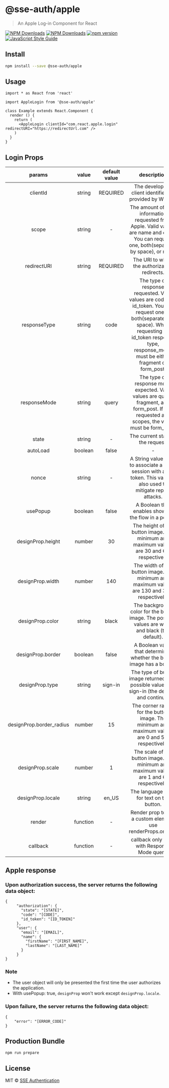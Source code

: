 # @sse-auth/apple

> An Apple Log-in Component for React

[![NPM Downloads](https://img.shields.io/npm/dm/%40sse-auth%2Fapple?style=flat)](https://www.npmjs.com/package/@sse-auth/apple)
[![NPM Downloads](https://img.shields.io/npm/dt/%40sse-auth%2Fapple?style=flat)](https://www.npmjs.com/package/@sse-auth/apple)
[![npm version](https://badge.fury.io/js/@sse-auth%2Fapple.svg)](https://badge.fury.io/js/@sse-auth%2Fapple)
[![JavaScript Style Guide](https://img.shields.io/badge/code_style-standard-brightgreen.svg)](https://standardjs.com)

<!-- See [@sse-auth/apple](https://sseworld.github.io/@sse-auth/apple/) for live demo. -->

## Install

```bash
npm install --save @sse-auth/apple
```


## Usage

```tsx
import * as React from 'react'

import AppleLogin from '@sse-auth/apple'

class Example extends React.Component {
  render () {
    return (
      <AppleLogin clientId="com.react.apple.login" redirectURI="https://redirectUrl.com" />
    )
  }
}
```


## Login Props

|    params    |   value  |             default value            |   description    |
|:------------:|:--------:|:------------------------------------:|:----------------:|
|    clientId  |  string  |               REQUIRED               | The developer’s client identifier, as provided by WWDR. |
|    scope     |  string  |                  -                   |     The amount of user information requested from Apple. Valid values are name and email. You can request one, both(separated by space), or none.             |
| redirectURI |  string  |                   REQUIRED                  | The URI to which the authorization redirects. |
| responseType |  string  |                   code                  | The type of response requested. Valid values are code and id_token. You can request one or both(separated by space). When requesting an id_token response type, response_mode must be either fragment or form_post. |
| responseMode |  string  |                   query                  | The type of response mode expected. Valid values are query, fragment, and form_post. If you requested any scopes, the value must be form_post. |
|     state    |  string  |             -            |         The current state of the request.         |
|     autoLoad    |  boolean  |             false            |         -         |
|     nonce    |  string  |             -            |         A String value used to associate a client session with an ID token. This value is also used to mitigate replay attacks.         |
|     usePopup    |  boolean  |             false            |         A Boolean that enables showing the flow in a popup.         |
|     designProp.height    |  number  |             30            |        The height of the button image. The minimum and maximum values are 30 and 64, respectively         |
|     designProp.width    |  number  |             140            |        The width of the button image. The minimum and maximum values are 130 and 375, respectively.       |
|     designProp.color    |  string  |             black            |        The background color for the button image. The possible values are white and black (the default).         |
|     designProp.border    |  boolean  |             false            |        A Boolean value that determines whether the button image has a border.          |
|     designProp.type    |  string  |             sign-in            |        The type of button image returned. The possible values are sign-in (the default) and continue.        |
|     designProp.border_radius    |  number  |             15            |        The corner radius for the button image. The minimum and maximum values are 0 and 50, respectively.        |
|     designProp.scale    |  number  |             1            |        The scale of the button image. The minimum and maximum values are 1 and 6, respectively.       |
|     designProp.locale    |  string  |             en_US            |        The language used for text on the button.     |
|     render    |  function  |             -            |        Render prop to use a custom element, use renderProps.onClick   |
|     callback    |  function  |             -            |      callback only work with Response Mode query.   |

## Apple response


### Upon authorization success, the server returns the following data object:

```
{
     "authorization": {
       "state": "[STATE]",
       "code": "[CODE]",
       "id_token": "[ID_TOKEN]"
     },
     "user": {
       "email": "[EMAIL]",
       "name": {
         "firstName": "[FIRST_NAME]",
         "lastName": "[LAST_NAME]"
       }
     }
}
```


### Note
- The user object will only be presented the first time the user authorizes the application.
- With usePopup: true, `designProp` won't work except `designProp.locale`.

### Upon failure, the server returns the following data object:

```
{
    "error": "[ERROR_CODE]"
}
```


## Production Bundle

```
npm run prepare
```


## License

MIT © [SSE Authentication](LICENSE)
